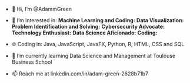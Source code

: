 - 👋 Hi, I’m @AdammGreen
  
- 👀 I’m interested in:
  **Machine Learning and Coding:** 
  **Data Visualization:** 
  **Problem Identification and Solving:**
  **Cybersecurity Advocate:** 
  **Technology Enthusiast:** 
  **Data Science Aficionado:** 
  **Coding:**

- 🌐 Coding in:
  Java, JavaScript, JavaFX, Python, R, HTML, CSS and SQL
 
- 🌱 I’m currently learning Data Science and Management at Toulouse Business School

- 📫 Reach me at linkedin.com/in/adam-green-2628b71b7

<!---
AdammGreen/AdammGreen is a ✨ special ✨ repository because its `README.md` (this file) appears on your GitHub profile.
You can click the Preview link to take a look at your changes.
--->
